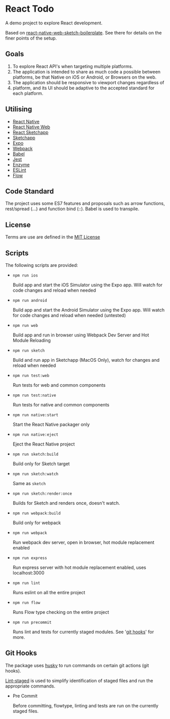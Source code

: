 # React Todo

A demo project to explore React development.

Based on [react-native-web-sketch-boilerplate](https://github.com/dmeehan1968/react-native-web-sketch-boilerplate).  See there for details on the finer points of the setup.

## Goals

1. To explore React API's when targeting multiple platforms.  
2. The application is intended to share as much code a possible between
platforms, be that Native on iOS or Android, or Browsers on the web.
3. The application should be responsive to viewport changes regardless of
4. platform, and its UI should be adaptive to the accepted standard for each
platform.

## Utilising

* [React Native](https://facebook.github.io/react-native/)
* [React Native Web](https://github.com/necolas/react-native-web)
* [React Sketchapp](http://airbnb.io/react-sketchapp/)
* [Sketchapp](https://www.sketchapp.com)
* [Expo](https://expo.io)
* [Webpack](https://webpack.js.org)
* [Babel](https://babeljs.io)
* [Jest](https://facebook.github.io/jest/)
* [Enzyme](http://airbnb.io/enzyme/)
* [ESLint](https://eslint.org)
* [Flow](http://flow.org)

## Code Standard

The project uses some ES7 features and proposals such as arrow functions,
rest/spread (...) and function bind (::).  Babel is used to transpile.

## License

Terms are use are defined in the [MIT License](https://github.com/dmeehan1968/react-todo/blob/master/LICENSE.md)

## Scripts

The following scripts are provided:

* ```npm run ios```

  Build app and start the iOS Simulator using the Expo app.  Will watch for
  code changes and reload when needed

* ```npm run android```

  Build app and start the Android Simulator using the Expo app.  Will watch for
  code changes and reload when needed (untested)

* ```npm run web```

  Build app and run in browser using Webpack Dev Server and Hot Module
  Reloading

* ```npm run sketch```

  Build and run app in Sketchapp (MacOS Only), watch for changes and reload
  when needed

* ```npm run test:web```

  Run tests for web and common components

* ```npm run test:native```

  Run tests for native and common components

* ```npm run native:start```

  Start the React Native packager only

* ```npm run native:eject```

  Eject the React Native project

* ```npm run sketch:build```

  Build only for Sketch target

* ```npm run sketch:watch```

  Same as ```sketch```

* ```npm run sketch:render:once```

  Builds for Sketch and renders once, doesn't watch.

* ```npm run webpack:build```

  Build only for webpack

* ```npm run webpack```

  Run webpack dev server, open in browser, hot module replacement enabled

* ```npm run express```

  Run express server with hot module replacement enabled, uses localhost:3000

* ```npm run lint```

  Runs eslint on all the entire project

* ```npm run flow```

  Runs Flow type checking on the entire project

* ```npm run precommit```

  Runs lint and tests for currently staged modules.  See
  '[git hooks](#git-hooks)' for more.

## Git Hooks

The package uses [husky](https://www.npmjs.com/package/husky) to run
commands on certain git actions (git hooks).

[Lint-staged](https://www.npmjs.com/package/lint-staged) is used to simplify
identification of staged files and run the appropriate commands.

* Pre Commit

  Before committing, flowtype, linting and tests are run on the currently
  staged files.
